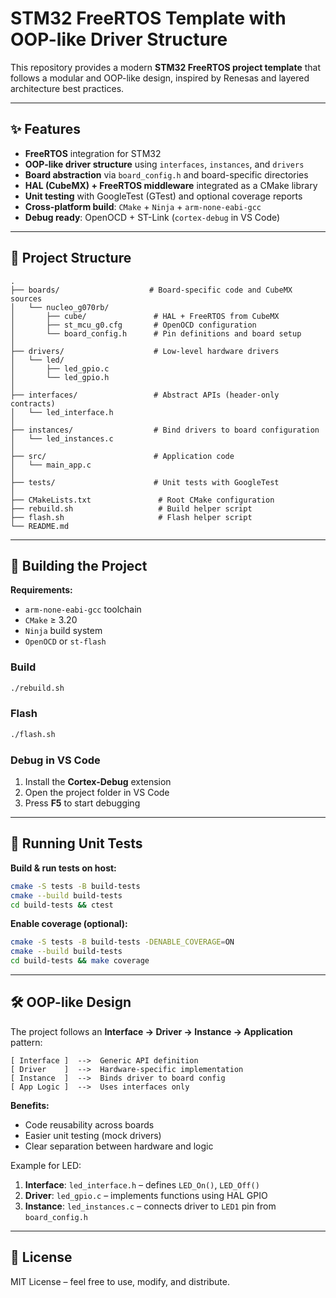 # STM32 FreeRTOS Template with OOP-like Driver Structure

This repository provides a modern **STM32 FreeRTOS project template** that follows a modular and OOP-like design, inspired by Renesas and layered architecture best practices.

---

## ✨ Features

- **FreeRTOS** integration for STM32
- **OOP-like driver structure** using `interfaces`, `instances`, and `drivers`
- **Board abstraction** via `board_config.h` and board-specific directories
- **HAL (CubeMX) + FreeRTOS middleware** integrated as a CMake library
- **Unit testing** with GoogleTest (GTest) and optional coverage reports
- **Cross-platform build**: `CMake` + `Ninja` + `arm-none-eabi-gcc`
- **Debug ready**: OpenOCD + ST-Link (`cortex-debug` in VS Code)

---

## 📂 Project Structure

```
.
├── boards/                    # Board-specific code and CubeMX sources
│   └── nucleo_g070rb/
│       ├── cube/               # HAL + FreeRTOS from CubeMX
│       ├── st_mcu_g0.cfg       # OpenOCD configuration
│       └── board_config.h      # Pin definitions and board setup
│
├── drivers/                    # Low-level hardware drivers
│   └── led/
│       ├── led_gpio.c
│       └── led_gpio.h
│
├── interfaces/                 # Abstract APIs (header-only contracts)
│   └── led_interface.h
│
├── instances/                  # Bind drivers to board configuration
│   └── led_instances.c
│
├── src/                        # Application code
│   └── main_app.c
│
├── tests/                      # Unit tests with GoogleTest
│
├── CMakeLists.txt               # Root CMake configuration
├── rebuild.sh                   # Build helper script
├── flash.sh                     # Flash helper script
└── README.md
```

---

## 🚀 Building the Project

**Requirements:**

- `arm-none-eabi-gcc` toolchain
- `CMake` ≥ 3.20
- `Ninja` build system
- `OpenOCD` or `st-flash`

### Build
```bash
./rebuild.sh
```

### Flash
```bash
./flash.sh
```

### Debug in VS Code

1. Install the **Cortex-Debug** extension  
2. Open the project folder in VS Code  
3. Press **F5** to start debugging  

---

## 🧪 Running Unit Tests

**Build & run tests on host:**
```bash
cmake -S tests -B build-tests
cmake --build build-tests
cd build-tests && ctest
```

**Enable coverage (optional):**
```bash
cmake -S tests -B build-tests -DENABLE_COVERAGE=ON
cmake --build build-tests
cd build-tests && make coverage
```

---

## 🛠 OOP-like Design

The project follows an **Interface → Driver → Instance → Application** pattern:

```
[ Interface ]  -->  Generic API definition
[ Driver    ]  -->  Hardware-specific implementation
[ Instance  ]  -->  Binds driver to board config
[ App Logic ]  -->  Uses interfaces only
```

**Benefits:**
- Code reusability across boards
- Easier unit testing (mock drivers)
- Clear separation between hardware and logic

Example for LED:

1. **Interface**: `led_interface.h` – defines `LED_On()`, `LED_Off()`  
2. **Driver**: `led_gpio.c` – implements functions using HAL GPIO  
3. **Instance**: `led_instances.c` – connects driver to `LED1` pin from `board_config.h`  

---

## 📜 License

MIT License – feel free to use, modify, and distribute.